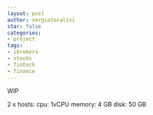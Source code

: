 ```yaml
---
layout: post
author: sergiotocalini
star: false
categories:
- project
tags:
- ibrokers
- stocks
- fintech
- finance
---
```


WIP

2 x hosts:
  cpu: 1vCPU
  memory: 4 GB
  disk: 50 GB

